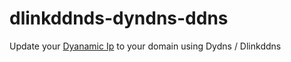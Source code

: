 # dlinkddnds-dyndns-ddns
 Update your [Dyanamic Ip](https://support.google.com/fiber/answer/3547208?hl=en) to your domain using Dydns / Dlinkddns